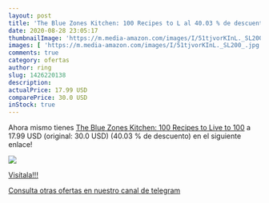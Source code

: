 ```yaml
---
layout: post
title: 'The Blue Zones Kitchen: 100 Recipes to L al 40.03 % de descuento'
date: 2020-08-28 23:05:17
thumbnailImage: 'https://m.media-amazon.com/images/I/51tjvorKInL._SL200_.jpg'
images: [ 'https://m.media-amazon.com/images/I/51tjvorKInL._SL200_.jpg' ]
comments: true
category: ofertas
author: ring
slug: 1426220138
description:
actualPrice: 17.99 USD
comparePrice: 30.0 USD
inStock: true
---
```


Ahora mismo tienes [The Blue Zones Kitchen: 100 Recipes to Live to 100](https://www.amazon.com/dp/1426220138/?tag=redken08-20) a 17.99 USD (original: 30.0 USD) (40.03 %  de descuento) en el siguiente enlace!

[![](https://m.media-amazon.com/images/I/51tjvorKInL._SL200_.jpg)](https://www.amazon.com/dp/1426220138/?tag=redken08-20)

[Visítala!!!](https://www.amazon.com/dp/1426220138/?tag=redken08-20)

[Consulta otras ofertas en nuestro canal de telegram](https://t.me/s/ofertas25)
